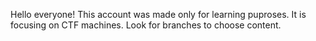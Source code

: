 Hello everyone!
This account was made only for learning puproses. It is focusing on CTF machines.
Look for branches to choose content.

